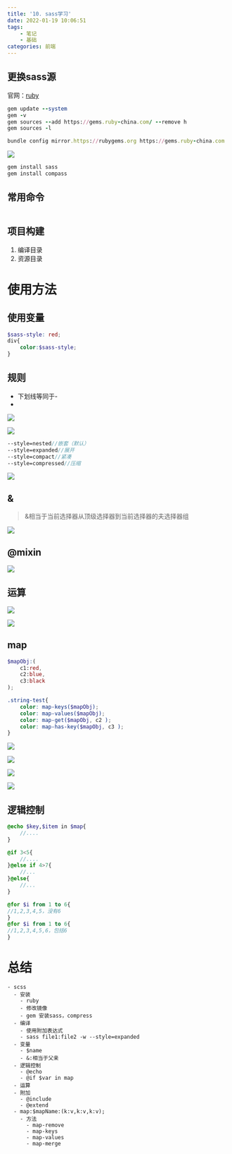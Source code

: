 ```yaml
---
title: '10. sass学习'
date: 2022-01-19 10:06:51
tags: 
    - 笔记
    - 基础
categories: 前端
---
```


## 更换sass源

官网：[ruby](https://www.sass.hk/install/)

```ruby
gem update --system
gem -v
gem sources --add https://gems.ruby-china.com/ --remove h
gem sources -l

bundle config mirror.https://rubygems.org https://gems.ruby-china.com
```

![](file://C:\Personal\Documents\IkMarkdown\.assets\1月20日sass.md246098.1806178.png)

```ruby
gem install sass
gem install compass
```

## 常用命令

```scss

```

## 项目构建

1. 编译目录
2. 资源目录

# 使用方法

## 使用变量

```scss
$sass-style: red;
div{
    color:$sass-style;
}
```

## 规则

- 下划线等同于-
-

![](file://C:\Personal\Documents\IkMarkdown\.assets\1月20日sass.md248439.0169909.png)

![](file://C:\Personal\Documents\IkMarkdown\.assets\1月20日sass.md248502.0948059.png)

```scss
--style=nested//嵌套（默认）
--style=expanded//展开
--style=compact//紧凑
--style=compressed//压缩
```

![](file://C:\Personal\Documents\IkMarkdown\.assets\1月20日sass.md250085.4915727.png)

## &

> &相当于当前选择器从顶级选择器到当前选择器的夫选择器组

![](file://C:\Personal\Documents\IkMarkdown\.assets\1月20日sass.md252346.3523103.png)

## @mixin

![](file://C:\Personal\Documents\IkMarkdown\.assets\1月20日sass.md302.2332279.png)

## 运算

![](file://C:\Personal\Documents\IkMarkdown\.assets\1月20日sass.md2916.6256426.png)

![](file://C:\Personal\Documents\IkMarkdown\.assets\1月20日sass.md2920.8035762.png)

## map

```scss
$mapObj:(
    c1:red,
    c2:blue,
    c3:black
);

.string-test{
    color: map-keys($mapObj);
    color: map-values($mapObj);
    color: map-get($mapObj, c2 );
    color: map-has-key($mapObj, c3 );
}
```

![](file://C:\Personal\Documents\IkMarkdown\.assets\1月20日sass.md5073.4717357.png)

![](file://C:\Personal\Documents\IkMarkdown\.assets\1月20日sass.md6706.498681.png)

![](file://C:\Personal\Documents\IkMarkdown\.assets\1月20日sass.md8027.2859747.png)

![](file://C:\Personal\Documents\IkMarkdown\.assets\1月20日sass.md8097.629221.png)

## 逻辑控制

```scss
@echo $key,$item in $map{
    //.... 
}

@if 3<5{
    //....
}@else if 4>7{
    //...
}@else{
    //...
}

@for $i from 1 to 6{
//1,2,3,4,5，没有6
}
@for $i from 1 to 6{
//1,2,3,4,5,6，包括6
}
```

# 总结

```mindmap
- scss
  - 安装
    - ruby
    - 修改镜像
    - gem 安装sass，compress
  - 编译
    - 使用附加表达式
    - sass file1:file2 -w --style=expanded
  - 变量
    - $name
    - &:相当于父亲
  - 逻辑控制
    - @echo
    - @if $var in map
  - 运算
  - 附加
    - @include
    - @extend
  - map:$mapName:(k:v,k:v,k:v);
    - 方法
      - map-remove
      - map-keys
      - map-values
      - map-merge
```
